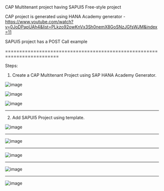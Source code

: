 CAP Multitenant project having SAPUI5 Free-style project 

CAP project is generated using HANA Academy generator - https://www.youtube.com/watch?v=0JoDPapUAh4&list=PLkzo92owKnVx3Sh0nemX8GoSNzJGfsWJM&index=11

SAPUI5 project has a POST Call example 

=========================================================================

Steps:

1. Create a CAP Multitenant Project using SAP HANA Academy Generator.
  
![image](https://user-images.githubusercontent.com/37621211/151658890-6f28910e-be93-4cde-95cd-c5a98663d98b.png)


![image](https://user-images.githubusercontent.com/37621211/151658935-3e03bee5-3119-4e79-8414-15c838c53148.png)

![image](https://user-images.githubusercontent.com/37621211/151658944-01ff3f5a-879a-42a0-bdcc-7e6d4bcaca30.png)


--------------------------------------------------------------------------
2. Add SAPUI5 Project using template. 

![image](https://user-images.githubusercontent.com/37621211/151658988-f08a6ed9-fb26-4748-b69a-59ce5a8aeecb.png)

-------------------

![image](https://user-images.githubusercontent.com/37621211/151659027-3654ab52-4ef6-4176-bbe5-a0b4ab36b323.png)

-------------------

![image](https://user-images.githubusercontent.com/37621211/151659066-c0addf06-4261-4955-b9c0-e7cdbc8b8b1d.png)

--------------------

![image](https://user-images.githubusercontent.com/37621211/151659115-db16be22-f5a1-45a3-a968-9e2e07e9c809.png)

-------------------

![image](https://user-images.githubusercontent.com/37621211/151659131-6e4960fa-a443-4d54-9250-25484e2799c0.png)

